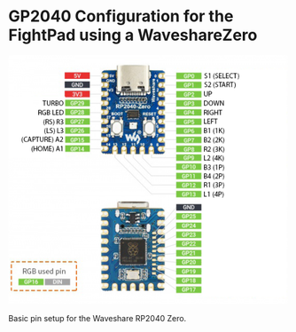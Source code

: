 # GP2040 Configuration for the FightPad using a WaveshareZero

![Pin Mapping](assets/WaveshareRP2040Zero.png)

Basic pin setup for the Waveshare RP2040 Zero.
